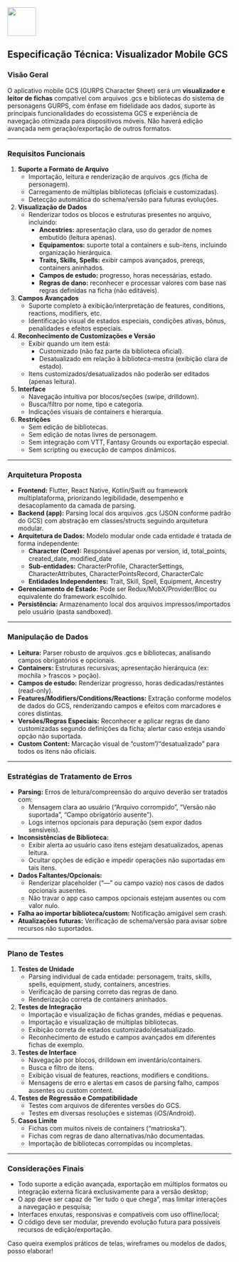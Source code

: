 <img src="https://r2cdn.perplexity.ai/pplx-full-logo-primary-dark%402x.png" style="height:64px;margin-right:32px"/>

## Especificação Técnica: Visualizador Mobile GCS

### Visão Geral

O aplicativo mobile GCS (GURPS Character Sheet) será um **visualizador e leitor de fichas** compatível com arquivos .gcs e bibliotecas do sistema de personagens GURPS, com ênfase em fidelidade aos dados, suporte às principais funcionalidades do ecossistema GCS e experiência de navegação otimizada para dispositivos móveis. Não haverá edição avançada nem geração/exportação de outros formatos.

***

### Requisitos Funcionais

1. **Suporte a Formato de Arquivo**
    - Importação, leitura e renderização de arquivos .gcs (ficha de personagem).
    - Carregamento de múltiplas bibliotecas (oficiais e customizadas).
    - Detecção automática do schema/versão para futuras evoluções.
2. **Visualização de Dados**
    - Renderizar todos os blocos e estruturas presentes no arquivo, incluindo:
        - **Ancestries:** apresentação clara, uso do gerador de nomes embutido (leitura apenas).
        - **Equipamentos:** suporte total a containers e sub-itens, incluindo organização hierárquica.
        - **Traits, Skills, Spells:** exibir campos avançados, prereqs, containers aninhados.
        - **Campos de estudo:** progresso, horas necessárias, estado.
        - **Regras de dano:** reconhecer e processar valores com base nas regras definidas na ficha (não editáveis).
3. **Campos Avançados**
    - Suporte completo à exibição/interpretação de features, conditions, reactions, modifiers, etc.
    - Identificação visual de estados especiais, condições ativas, bônus, penalidades e efeitos especiais.
4. **Reconhecimento de Customizações e Versão**
    - Exibir quando um item está:
        - Customizado (não faz parte da biblioteca oficial).
        - Desatualizado em relação à biblioteca-mestra (exibição clara de estado).
    - Itens customizados/desatualizados não poderão ser editados (apenas leitura).
5. **Interface**
    - Navegação intuitiva por blocos/seções (swipe, drilldown).
    - Busca/filtro por nome, tipo e categoria.
    - Indicações visuais de containers e hierarquia.
6. **Restrições**
    - Sem edição de bibliotecas.
    - Sem edição de notas livres de personagem.
    - Sem integração com VTT, Fantasy Grounds ou exportação especial.
    - Sem scripting ou execução de campos dinâmicos.

***

### Arquitetura Proposta

- **Frontend:** Flutter, React Native, Kotlin/Swift ou framework multiplataforma, priorizando legibilidade, desempenho e desacoplamento da camada de parsing.
- **Backend (app):** Parsing local dos arquivos .gcs (JSON conforme padrão do GCS) com abstração em classes/structs seguindo arquitetura modular.
- **Arquitetura de Dados:** Modelo modular onde cada entidade é tratada de forma independente:
  - **Character (Core):** Responsável apenas por version, id, total_points, created_date, modified_date
  - **Sub-entidades:** CharacterProfile, CharacterSettings, CharacterAttributes, CharacterPointsRecord, CharacterCalc
  - **Entidades Independentes:** Trait, Skill, Spell, Equipment, Ancestry
- **Gerenciamento de Estado:** Pode ser Redux/MobX/Provider/Bloc ou equivalente do framework escolhido.
- **Persistência:** Armazenamento local dos arquivos impressos/importados pelo usuário (pasta sandboxed).

***

### Manipulação de Dados

- **Leitura:** Parser robusto de arquivos .gcs e bibliotecas, analisando campos obrigatórios e opcionais.
- **Containers:** Estruturas recursivas; apresentação hierárquica (ex: mochila > frascos > poção).
- **Campos de estudo:** Renderizar progresso, horas dedicadas/restantes (read-only).
- **Features/Modifiers/Conditions/Reactions:** Extração conforme modelos de dados do GCS, renderizando campos e efeitos com marcadores e cores distintas.
- **Versões/Regras Especiais:** Reconhecer e aplicar regras de dano customizadas segundo definições da ficha; alertar caso esteja usando opção não suportada.
- **Custom Content:** Marcação visual de “custom”/“desatualizado” para todos os itens não oficiais.

***

### Estratégias de Tratamento de Erros

- **Parsing:** Erros de leitura/compreensão do arquivo deverão ser tratados com:
    - Mensagem clara ao usuário (“Arquivo corrompido”, “Versão não suportada”, “Campo obrigatório ausente”).
    - Logs internos opcionais para depuração (sem expor dados sensíveis).
- **Inconsistências de Biblioteca:**
    - Exibir alerta ao usuário caso itens estejam desatualizados, apenas leitura.
    - Ocultar opções de edição e impedir operações não suportadas em tais itens.
- **Dados Faltantes/Opcionais:**
    - Renderizar placeholder (“—” ou campo vazio) nos casos de dados opcionais ausentes.
    - Não travar o app caso campos opcionais estejam ausentes ou com valor nulo.
- **Falha ao importar biblioteca/custom:** Notificação amigável sem crash.
- **Atualizações futuras:** Verificação de schema/versão para avisar sobre recursos não suportados.

***

### Plano de Testes

1. **Testes de Unidade**
    - Parsing individual de cada entidade: personagem, traits, skills, spells, equipment, study, containers, ancestries.
    - Verificação de parsing correto das regras de dano.
    - Renderização correta de containers aninhados.
2. **Testes de Integração**
    - Importação e visualização de fichas grandes, médias e pequenas.
    - Importação e visualização de múltiplas bibliotecas.
    - Exibição correta de estados customizado/desatualizado.
    - Reconhecimento de estudo e campos avançados em diferentes fichas de exemplo.
3. **Testes de Interface**
    - Navegação por blocos, drilldown em inventário/containers.
    - Busca e filtro de itens.
    - Exibição visual de features, reactions, modifiers e conditions.
    - Mensagens de erro e alertas em casos de parsing falho, campos ausentes ou custom content.
4. **Testes de Regressão e Compatibilidade**
    - Testes com arquivos de diferentes versões do GCS.
    - Testes em diversas resoluções e sistemas (iOS/Android).
5. **Casos Limite**
    - Fichas com muitos níveis de containers (“matrioska”).
    - Fichas com regras de dano alternativas/não documentadas.
    - Importação de bibliotecas corrompidas ou incompletas.

***

### Considerações Finais

- Todo suporte a edição avançada, exportação em múltiplos formatos ou integração externa ficará exclusivamente para a versão desktop;
- O app deve ser capaz de “ler tudo o que chega”, mas limitar interações a navegação e pesquisa;
- Interfaces enxutas, responsivas e compatíveis com uso offline/local;
- O código deve ser modular, prevendo evolução futura para possíveis recursos de edição/exportação.

Caso queira exemplos práticos de telas, wireframes ou modelos de dados, posso elaborar!

